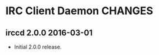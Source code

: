 IRC Client Daemon CHANGES
=========================

irccd 2.0.0 2016-03-01
----------------------

  - Initial 2.0.0 release.
